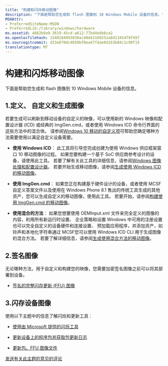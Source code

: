 ```yaml
---
title: "构建和闪烁移动图像"
description: "下面是帮助您生成和 flash 图像到 10 Windows Mobile 设备的信息。"
MSHAttr:
- PreferredSiteName:MSDN
- PreferredLib:/library/windows/hardware
ms.assetid: 4862b9a9-3619-45cd-a612-77bd4ebb6ca2
ms.openlocfilehash: 1540184993830ac40d42160252a8413454f9f497
ms.sourcegitcommit: d33e870dc4850bf0ea47fdae0d163b04c1c90f15
translationtype: MT
---
```

# <a name="building-and-flashing-mobile-images"></a>构建和闪烁移动图像


下面是帮助您生成和 flash 图像到 10 Windows Mobile 设备的信息。

## <a name="a-href-id1---define--customize--and-build-an-imagea1-define-customize-and-build-an-image"></a><a href="" id="1---define--customize--and-build-an-image"></a>1.定义、 自定义和生成图像


若要生成可以刷新到移动设备的自定义的映像，可以使用新的 Windows 映像和配置设计器 (ICD) 或经典的 ImgGen.cmd，或者使用 Windows ICD 命令行界面的这些方法中的混合体。 请参阅[Windows 10 移动的自定义项](https://msdn.microsoft.com/library/windows/hardware/mt481438)可帮助您确定哪种方法需要使用以满足自定义设备需要。

-   **使用 Windows ICD**︰ 此工具将引导您完成创建为使用 Windows 供应框架窗口 10 移动图像的过程。 如果您要构建一个基于 SoC 供应商参考设计的设备，请使用此工具。 若要了解有关此工具的详细信息，请参阅[Windows 图像处理和配置设计器](https://msdn.microsoft.com/library/windows/hardware/dn916113)。 若要开始生成移动图像，请参阅[生成使用 Windows ICD 的移动图像](build-a-mobile-image-using-windows-icd.md)。

-   **使用 ImgGen.cmd**︰ 如果您正在构建基于硬件设计的设备，或者使用 MCSF 自定义答案文件以及使用在 Windows Phone 8.1 售出的传统工具生成的其他资产，您可以生成自定义的移动图像，使用此工具。 若要开始，请参阅[构建使用 ImgGen.cmd 的移动图像](building-a-phone-image-using-imggencmd.md)。

-   **使用混合的方法**︰ 如果您想要使用 OEMInput.xml 文件来完全定义的图像的内容，利用所有新运行时设置、 企业策略和设置 Windows 中可用的注册设置也可以完全自定义的设备硬件和连接设置、 预加载应用程序，并添加资产，如铃声和本地化字符串通过 MCSF您可以使用 Windows ICD CLI 用于生成图像的混合方法。 若要了解详细信息，请参阅[生成使用混合方法的移动图像](build-a-mobile-image-using-windows-provisioning-and-mcsf-answer-files.md)。

## <a name="2-sign-an-image"></a>2.签名图像


无论哪种方法，用于自定义和构建您的映像，您需要加密签名图像之前可以将其部署到设备。

-   [签名的完整闪存更新 (FFU) 图像](sign-a-full-flash-update--ffu--image.md)

## <a name="3-flash-an-image-to-a-device"></a>3.闪存设备图像


使用以下主题中的信息了解闪烁和更新工具︰

-   [使用由 Microsoft 提供的闪烁工具](use-the-flashing-tools-provided-by-microsoft.md)

-   [更新设备上的程序包并获取包更新日志](update-packages-on-a-phone-and-get-package-update-logs.md)

-   [更新包。FFU 图像文件](update-packages-in-an-ffu-image-file.md)

 

 

[发送有关此主题的意见的评论](mailto:wsddocfb@microsoft.com?subject=Documentation%20feedback%20%5Bp_phFlashing\p_phFlashing%5D:%20Building%20and%20flashing%20mobile%20images%20%20RELEASE:%20%2810/4/2016%29&body=%0A%0APRIVACY%20STATEMENT%0A%0AWe%20use%20your%20feedback%20to%20improve%20the%20documentation.%20We%20don't%20use%20your%20email%20address%20for%20any%20other%20purpose,%20and%20we'll%20remove%20your%20email%20address%20from%20our%20system%20after%20the%20issue%20that%20you're%20reporting%20is%20fixed.%20While%20we're%20working%20to%20fix%20this%20issue,%20we%20might%20send%20you%20an%20email%20message%20to%20ask%20for%20more%20info.%20Later,%20we%20might%20also%20send%20you%20an%20email%20message%20to%20let%20you%20know%20that%20we've%20addressed%20your%20feedback.%0A%0AFor%20more%20info%20about%20Microsoft's%20privacy%20policy,%20see%20http://privacy.microsoft.com/default.aspx. "发送有关此主题的意见的评论")




